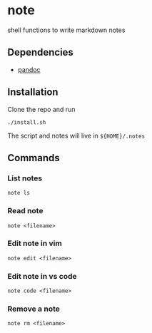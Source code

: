 # note

shell functions to write markdown notes

## Dependencies

* [pandoc](https://pandoc.org/installing.html)

## Installation

Clone the repo and run
```
./install.sh
```

The script and notes will live in `${HOME}/.notes`

## Commands

### List notes
```
note ls
```

### Read note
```
note <filename>
```

### Edit note in vim
```
note edit <filename>
```

### Edit note in vs code
```
note code <filename>
```

### Remove a note
```
note rm <filename>
```